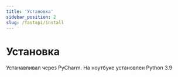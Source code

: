 ```yaml
---
title: 'Установка'
sidebar_position: 2
slug: /fastapi/install
---
```


# Установка

Устанавливал через PyCharm.
На ноутбуке установлен Python 3.9
